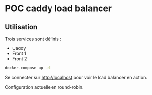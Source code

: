 # POC caddy load balancer

## Utilisation

Trois services sont définis :

* Caddy
* Front 1
* Front 2

```bash
docker-compose up -d
```

Se connecter sur <http://localhost> pour voir le load balancer en action.

Configuration actuelle en round-robin.
